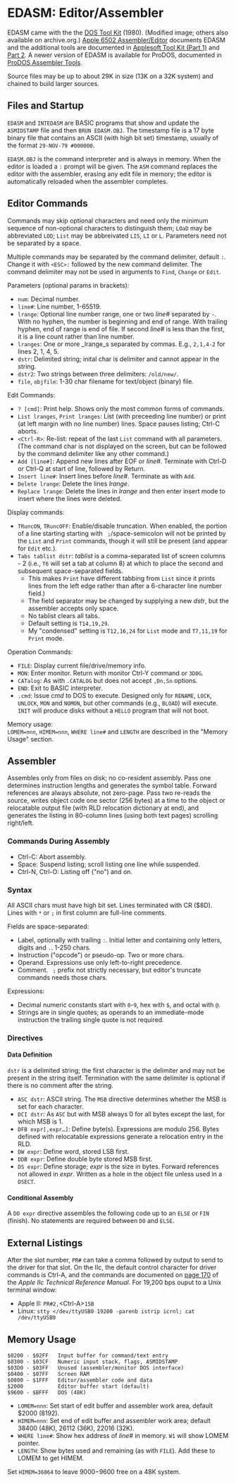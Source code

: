 EDASM: Editor/Assembler
=======================

EDASM came with the the [DOS Tool Kit][dtk1.0] (1980). (Modified
image; others also available on archive.org.) [Apple 6502
Assembler/Editor][edasm] documents EDASM and the additional tools are
documented in [Applesoft Tool Kit (Part 1)][astk1] and
[Part 2][astk2]. A newer version of EDASM is available for ProDOS,
documented in [ProDOS Assembler Tools][pat].

Source files may be up to about 29K in size (13K on a 32K system) and
chained to build larger sources.


Files and Startup
-----------------

`EDASM` and `INTEDASM` are BASIC programs that  show and update the
`ASMIDSTAMP` file and then `BRUN EDASM.OBJ`. The timestamp file is
a 17 byte binary file that contains an ASCII (with high bit set)
timestamp, usually of the format `29-NOV-79 #000000`.

`EDASM.OBJ` is the command interpreter and is always in memory. When
the editor is loaded a `:` prompt will be given. The `ASM` command
replaces the editor with the assembler, erasing any edit file in
memory; the editor is automatically reloaded when the assembler
completes.


Editor Commands
---------------

Commands may skip optional characters and need only the minimum
sequence of non-optional characters to distinguish them; `LOaD` may be
abbreviated `LOD`; `List` may be abbreivated `LIS`, `LI` or `L`.
Parameters need not be separated by a space.

Multiple commands may be separated by the command delimiter, default
`:`. Change it with `<ESC>:` followed by the new command delimiter.
The command delimiter may not be used in arguments to `Find`, `Change`
or `Edit`.

Parameters (optional params in brackets):
- `num`: Decimal number.
- `line#`: Line number, 1-65519.
- `lrange`: Optional line number range, one or two _line#_ separated
  by `-`. With no hyphen, the number is beginning and end of range.
  With trailing hyphen, end of range is end of file. If second _line#_
  is less than the first, it is a line count rather than line number.
- `lranges`: One or more _lrange_s separated by commas. E.g.,
  `2,1,4-2` for lines 2, 1, 4, 5.
- `dstr`: Delimited string; inital char is delimiter and cannot
  appear in the string.
- `dstr2`: Two strings between three delimiters: `/old/new/`.
- `file`, `objfile`: 1-30 char filename for text/object (binary) file.

Edit Commands:
- `? [cmd]`: Print help. Shows only the most common forms of commands.
- `List lranges`, `Print lranges`: List (with preceeding line number) or
  print (at left margin with no line number) lines. Space pauses listing;
  Ctrl-C aborts.
- `<Ctrl-R>`: Re-list: repeat of the last `List` command with all
  parameters. (The command char is not displayed on the screen, but
  can be followed by the command delimiter like any other command.)
- `Add [line#]`: Append new lines after EOF or _line#_. Terminate with
  Ctrl-D or Ctrl-Q at start of line, followed by Return.
- `Insert line#`: Insert lines before _line#_. Terminate as with `Add`.
- `Delete lrange`: Delete the lines _lrange_.
- `Replace lrange`: Delete the lines in _lrange_ and then enter insert
  mode to insert where the lines were deleted.

Display commands:
- `TRuncON`, `TRuncOFF`: Enable/disable truncation. When enabled, the
  portion of a line starting starting with ` ;`/space-semicolon will
  not be printed by the `List` and `Print` commands, though it will
  still be present (and appear for `Edit` etc.).
- `Tabs tablist dstr`: _tablist_ is a comma-separated list of screen
  columns - 2 (i.e., `T6` will set a tab at column 8) at which to
  place the second and subsequent space-separated fields.
  - This makes `Print` have different tabbing from `List` since it
    prints lines from the left edge rather than after a 6-character
    line number field.)
  - The field separator may be changed by supplying a new _dstr_, but
    the assembler accepts only space.
  - No tablist clears all tabs.
  - Default setting is `T14,19,29`.
  - My "condensed" setting is `T12,16,24` for `List` mode and
    `T7,11,19` for `Print` mode.

Operation Commands:
- `FILE`: Display current file/drive/memory info.
- `MON`: Enter monitor. Return with monitor Ctrl-Y command or `3D0G`.
- `CATalog`: As with `.CATALOG` but does not accept `,Dn,Sn` options.
- `END`: Exit to BASIC interpreter.
- `.cmd`: Issue _cmd_ to DOS to execute. Designed only for `RENAME`,
  `LOCK`, `UNLOCK`, `MON` and `NOMON`, but other commands (e.g.,
  `BLOAD`) will execute. `INIT` will produce disks without a `HELLO`
  program that will not boot.

Memory usage:  
`LOMEM=nnn`, `HIMEM=nnn`, `WHERE line#` and `LENGTH` are described in
the "Memory Usage" section.


Assembler
---------

Assembles only from files on disk; no co-resident assembly. Pass one
determines instruction lengths and generates the symbol table. Forward
references are always absolute, not zero-page. Pass two re-reads the
source, writes object code one sector (256 bytes) at a time to the
object or relocatable output file (with RLD relocation dictionary at
end), and generates the listing in 80-column lines (using both text
pages) scrolling right/left.

### Commands During Assembly

- Ctrl-C: Abort assembly.
- Space: Suspend listing; scroll listing one line while suspended.
- Ctrl-N, Ctrl-O: Listing off ("no") and on.

### Syntax

All ASCII chars must have high bit set. Lines terminated with CR
($8D). Lines with `*` or `;` in first column are full-line comments.

Fields are space-separated:
- Label, optionally with trailing `:`. Initial letter and containing
  only letters, digits and `.`. 1-250 chars.
- Instruction ("opcode") or pseudo-op. Two or more chars.
- Operand. Expressions use only left-to-right precedence.
- Comment. ` ;` prefix not strictly necessary, but editor's truncate
  commands needs those chars.

Expressions:
- Decimal numeric constants start with `0`-`9`, hex with `$`, and
  octal with `@`.
- Strings are in single quotes; as operands to an immediate-mode
  instruction the trailing single quote is not required.

### Directives

#### Data Definition

`dstr` is a delimited string; the first character is the delimiter
and may not be present in the string itself. Termination with the same
delimiter is optional if there is no comment after the string.

- `ASC dstr`: ASCII string. The `MSB` directive determines whether
  the MSB is set for each character.
- `DCI dstr`: As `ASC` but with MSB always 0 for all bytes except
  the last, for which MSB is 1.
- `DFB expr[,expr…]`: Define byte(s). Expressions are modulo 256.
  Bytes defined with relocatable expressions generate a relocation
  entry in the RLD.
- `DW expr`: Define word, stored LSB first.
- `DDB expr`: Define double byte stored MSB first.
- `DS expr`: Define storage; _expr_ is the size in bytes. Forward
  references not allowed in _expr_. Written as a hole in the object
  file unless used in a `DSECT`.

#### Conditional Assembly

A `DO expr` directive assembles the following code up to an `ELSE` or
`FIN` (finish). No statements are required between `DO` and `ELSE`.


External Listings
-----------------

After the slot number, `PR#` can take a comma followed by output to
send to the driver for that slot. On the IIc, the default control
character for driver commands is Ctrl-A, and the commands are
documented on [page 170][a2r-170] of the _Apple IIc Technical
Reference Manual_. For 19,200 bps ouput to a Unix terminal window:

- Apple II: `PR#2,`\<Ctrl-A>`15B`
- Linux: `stty </dev/ttyUSB0 19200 -parenb istrip icrnl; cat /dev/ttyUSB0`


Memory Usage
------------

    $0200 - $02FF   Input buffer for command/text entry
    $0300 - $03CF   Numeric input stack, flags, ASMIDSTAMP
    $03D0 - $03FF   Unused (assembler/monitor DOS interface)
    $0400 - $07FF   Screen RAM
    $0800 - $1FFF   Editor/assembler code and data
    $2000           Editor buffer start (default)
    $9600 - $BFFF   DOS (48K)

- `LOMEM=nnn`: Set start of edit buffer and assembler work area,
  default $2000 (8192).
- `HIMEM=nnn`: Set end of edit buffer and assembler work area; default
  38400 (48K), 26112 (36K), 22016 (32K).
- `WHERE line#`: Show hex address of _line#_ in memory. `W1` will show
  LOMEM pointer.
- `LENGTH`: Show bytes used and remaining (as with `FILE`). Add these
  to LOMEM to get HIMEM.

Set `HIMEM=36864` to leave $9000-$9600 free on a 48K system.



<!-------------------------------------------------------------------->
[a2r-170]: https://archive.org/details/Apple_IIc_Technical_Reference_Manual/page/n197/mode/1up
[astk1]: https://archive.org/details/applesoft_toolkit_part_1/
[astk2]: https://archive.org/details/applesoft_toolkit_part_2/
[dtk1.0]: https://archive.org/search.php?query=dos%20tool%20kit
[edasm]: https://archive.org/details/apple-6502-assembler-editor/
[pat]: https://archive.org/details/EDASM-ProDOS_Assembler_Tools_Manual/mode/2up
[pdasmtools]: https://archive.org/details/EDASM-ProDOS_Assembler_Tools_Manual/mode/1up
